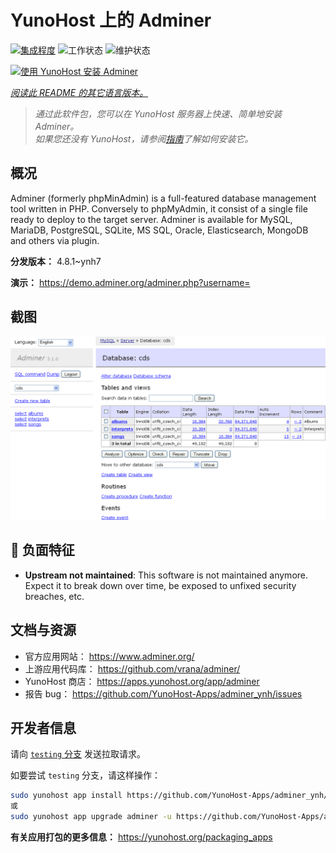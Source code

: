 <!--
注意：此 README 由 <https://github.com/YunoHost/apps/tree/master/tools/readme_generator> 自动生成
请勿手动编辑。
-->

# YunoHost 上的 Adminer

[![集成程度](https://dash.yunohost.org/integration/adminer.svg)](https://dash.yunohost.org/appci/app/adminer) ![工作状态](https://ci-apps.yunohost.org/ci/badges/adminer.status.svg) ![维护状态](https://ci-apps.yunohost.org/ci/badges/adminer.maintain.svg)

[![使用 YunoHost 安装 Adminer](https://install-app.yunohost.org/install-with-yunohost.svg)](https://install-app.yunohost.org/?app=adminer)

*[阅读此 README 的其它语言版本。](./ALL_README.md)*

> *通过此软件包，您可以在 YunoHost 服务器上快速、简单地安装 Adminer。*  
> *如果您还没有 YunoHost，请参阅[指南](https://yunohost.org/install)了解如何安装它。*

## 概况

Adminer (formerly phpMinAdmin) is a full-featured database management tool written in PHP. Conversely to phpMyAdmin, it consist of a single file ready to deploy to the target server. Adminer is available for MySQL, MariaDB, PostgreSQL, SQLite, MS SQL, Oracle, Elasticsearch, MongoDB and others via plugin.

**分发版本：** 4.8.1~ynh7

**演示：** <https://demo.adminer.org/adminer.php?username=>

## 截图

![Adminer 的截图](./doc/screenshots/screenshot.png)

## :red_circle: 负面特征

- **Upstream not maintained**: This software is not maintained anymore. Expect it to break down over time, be exposed to unfixed security breaches, etc.

## 文档与资源

- 官方应用网站： <https://www.adminer.org/>
- 上游应用代码库： <https://github.com/vrana/adminer/>
- YunoHost 商店： <https://apps.yunohost.org/app/adminer>
- 报告 bug： <https://github.com/YunoHost-Apps/adminer_ynh/issues>

## 开发者信息

请向 [`testing` 分支](https://github.com/YunoHost-Apps/adminer_ynh/tree/testing) 发送拉取请求。

如要尝试 `testing` 分支，请这样操作：

```bash
sudo yunohost app install https://github.com/YunoHost-Apps/adminer_ynh/tree/testing --debug
或
sudo yunohost app upgrade adminer -u https://github.com/YunoHost-Apps/adminer_ynh/tree/testing --debug
```

**有关应用打包的更多信息：** <https://yunohost.org/packaging_apps>
